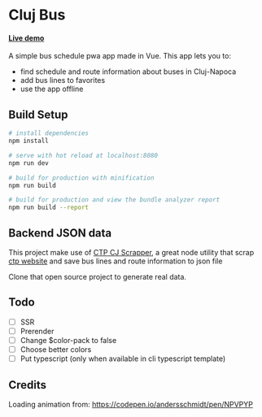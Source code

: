 # Cluj Bus
#### [Live demo](https://buscluj.netlify.com/)

A simple bus schedule pwa app made in Vue.
This app lets you to:
  * find schedule and route information about buses in Cluj-Napoca
  * add bus lines to favorites
  * use the app offline

## Build Setup

``` bash
# install dependencies
npm install

# serve with hot reload at localhost:8080
npm run dev

# build for production with minification
npm run build

# build for production and view the bundle analyzer report
npm run build --report
```

## Backend JSON data
This project make use of [CTP CJ Scrapper](https://github.com/Utwo/ctpcj-scrapper), 
a great node utility that scrap [ctp website](http://ctpcj.ro/) and 
save bus lines and route information to json file  

Clone that open source project to generate real data.

## Todo
- [ ] SSR
- [ ] Prerender
- [ ] Change $color-pack to false
- [ ] Choose better colors
- [ ] Put typescript (only when available in cli typescript template)

## Credits
Loading animation from:
https://codepen.io/andersschmidt/pen/NPVPYP

